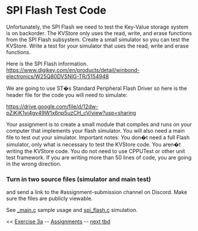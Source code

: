 # SPI Flash Test Code

Unfortunately, the SPI Flash we need to test the Key-Value storage system is on backorder. The
KVStore only uses the read, write, and erase functions from the SPI Flash subsystem. Create a
small simulator so you can test the KVStore. Write a test for your simulator that uses the read,
write and erase functions.

Here is the SPI Flash information.
https://www.digikey.com/en/products/detail/winbond-electronics/W25Q80DVSNIG-TR/5154948

We are going to use ST�s Standard Peripheral Flash Driver so here is the header file for the
code you will need to simulate:

https://drive.google.com/file/d/12dw-pZiKiK1vi4gv49W1x6np5uzCH_cV/view?usp=sharing

Your assignment is to create a small module that compiles and runs on your computer that
implements your flash simulator. You will also need a main file to test out your simulator.
Important notes: You don�t need a full Flash simulator, only what is necessary to test the
KVStore code. You aren�t writing the KVStore code. You do not need to use CPPUTest or other
unit test framework. If you are writing more than 50 lines of code, you are going in the wrong
direction.

### Turn in two source files (simulator and main test)
and send a link to the #assignment-submission channel on Discord. Make sure the files are publicly viewable.

See [_main.c](https://github.com/gojimmypi/IoT_BBQ/blob/dd487bc2671c85065687ca90d162db7fe9e55ef7/IoT_BBQ_STM32/_main.c#L65) sample usage
and [spi_flash.c](https://github.com/gojimmypi/IoT_BBQ/blob/dd487bc2671c85065687ca90d162db7fe9e55ef7/IoT_BBQ_STM32/spi_flash.c#L7) simulation.

<< [Exercise 3a](./Exercise_3a.md) -- [Assignments](./README.md) -- [next tbd]()